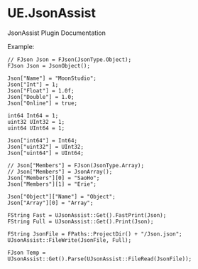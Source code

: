 # UE.JsonAssist
JsonAssist Plugin Documentation
  
Example:  

	// FJson Json = FJson(JsonType.Object);  
	FJson Json = JsonObject();  
	
	Json["Name"] = "MoonStudio";  
	Json["Int"] = 1;  
	Json["Float"] = 1.0f;  
	Json["Double"] = 1.0;  
	Json["Online"] = true;  
  
	int64 Int64 = 1;  
	uint32 UInt32 = 1;  
	uint64 UInt64 = 1;  
  
	Json["int64"] = Int64;  
	Json["uint32"] = UInt32;  
	Json["uint64"] = UInt64;  
  
	// Json["Members"] = FJson(JsonType.Array);  
	// Json["Members"] = JsonArray();  
	Json["Members"][0] = "SaoHo";  
	Json["Members"][1] = "Erie";  
    
	Json["Object"]["Name"] = "Object";  
	Json["Array"][0] = "Array";  
  
	FString Fast = UJsonAssist::Get().FastPrint(Json);  
	FString Full = UJsonAssist::Get().Print(Json);  
  
	FString JsonFile = FPaths::ProjectDir() + "/Json.json";  
	UJsonAssist::FileWrite(JsonFile, Full);  
  
	FJson Temp = UJsonAssist::Get().Parse(UJsonAssist::FileRead(JsonFile));  
